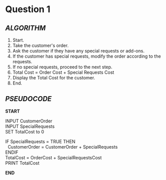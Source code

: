# Question 1

## *ALGORITHM*
1. Start.
2. Take the customer's order.
3. Ask the customer if they have any special requests or add-ons. 
4. If the customer has special requests, modify the order according to the requests.
5. If no special requests, proceed to the next step.
6. Total Cost = Order Cost + Special Requests Cost
7. Display the Total Cost for the customer.
8. End.

## *PSEUDOCODE*
**START**

INPUT CustomerOrder\
INPUT SpecialRequests\
SET TotalCost to 0

IF SpecialRequests = TRUE THEN\
&nbsp; CustomerOrder = CustomerOrder + SpecialRequests\
ENDIF\
TotalCost = OrderCost + SpecialRequestsCost\
PRINT TotalCost

**END**
